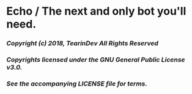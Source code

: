 # Echo / The next and only bot you'll need.
### *Copyright (c) 2018, TearinDev  All Rights Reserved*
### *Copyrights licensed under the GNU General Public License v3.0.*
### *See the accompanying LICENSE file for terms.*
